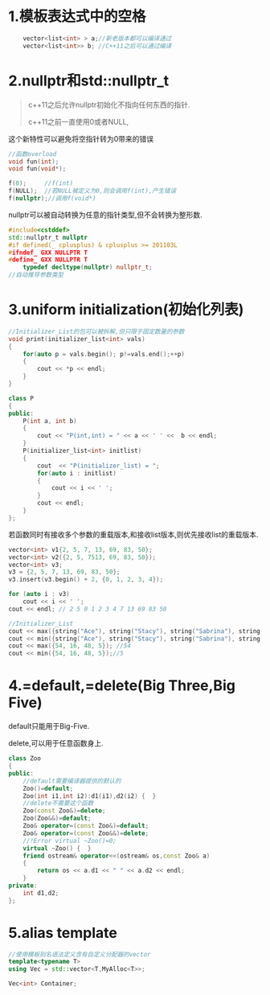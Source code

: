 # 1.模板表达式中的空格

```c++
    vector<list<int> > a;//新老版本都可以编译通过
    vector<list<int>> b; //C++11之后可以通过编译
```

# 2.nullptr和std::nullptr_t

> c++11之后允许nullptr初始化不指向任何东西的指针.
>
> c++11之前一直使用0或者NULL,

这个新特性可以避免将空指针转为0带来的错误

```c++
//函数overload
void fun(int);
void fun(void*);

f(0);     //f(int)
f(NULL);  //若NULL被定义为0,则会调用f(int),产生错误
f(nullptr);//调用f(void*)
```

nullptr可以被自动转换为任意的指针类型,但不会转换为整形数.

```c++
#include<cstddef>
std::nullptr_t nullptr
#if defined(_ cplusplus) & cplusplus >= 201103L
#ifndef_ GXX NULLPTR T
#define_ GXX NULLPTR T
	typedef decltype(nullptr) nullptr_t;    
//自动推导参数类型
```

# 3.uniform initialization(初始化列表)

```c++
//Initializer_List的包可以被拆解,但只限于固定数量的参数
void print(initializer_list<int> vals)
{
    for(auto p = vals.begin(); p!=vals.end();++p)
    {
        cout << *p << endl;
    }
}

class P
{
public:
    P(int a, int b)
    {
        cout << "P(int,int) = " << a << ' ' <<  b << endl;
    }
    P(initializer_list<int> initlist)
    {
        cout  << "P(initializer_list) = ";
        for(auto i : initlist)
        {
            cout << i << ' ';
        }
        cout << endl;
    }
};
```

若函数同时有接收多个参数的重载版本,和接收list版本,则优先接收list的重载版本.

```c++
vector<int> v1{2, 5, 7, 13, 69, 83, 50};
vector<int> v2({2, 5, 7513, 69, 83, 50});
vector<int> v3;
v3 = {2, 5, 7, 13, 69, 83, 50};
v3.insert(v3.begin() + 2, {0, 1, 2, 3, 4});

for (auto i : v3)
    cout << i << ' ';
cout << endl; // 2 5 0 1 2 3 4 7 13 69 83 50

//Initializer_List
cout << max({string("Ace"), string("Stacy"), string("Sabrina"), string("Bark1ey")}); //Stacy
cout << min({string("Ace"), string("Stacy"), string("Sabrina"), string("Sarkley")}); //Ace
cout << max({54, 16, 48, 5}); //54
cout << min({54, 16, 48, 5});//5
```

# 4.=default,=delete(Big Three,Big Five)

default只能用于Big-Five.

delete,可以用于任意函数身上.

```c++
class Zoo
{
public:
    //default需要编译器提供的默认的
    Zoo()=default;
    Zoo(int i1,int i2):d1(i1),d2(i2) {  }
    //delete不需要这个函数
    Zoo(const Zoo&)=delete;
    Zoo(Zoo&&)=default;
    Zoo& operator=(const Zoo&)=default;
    Zoo& operator=(const Zoo&&)=delete;
    //!Error virtual ~Zoo()=0;
    virtual ~Zoo() {  }
    friend ostream& operator<<(ostream& os,const Zoo& a)
    {
        return os << a.d1 << " " << a.d2 << endl;
    }
private:
    int d1,d2;
};
```

# 5.alias template

```c++
//使用模板别名语法定义含有自定义分配器的vector
template<typename T>
using Vec = std::vector<T,MyAlloc<T>>;

Vec<int> Container;
```






